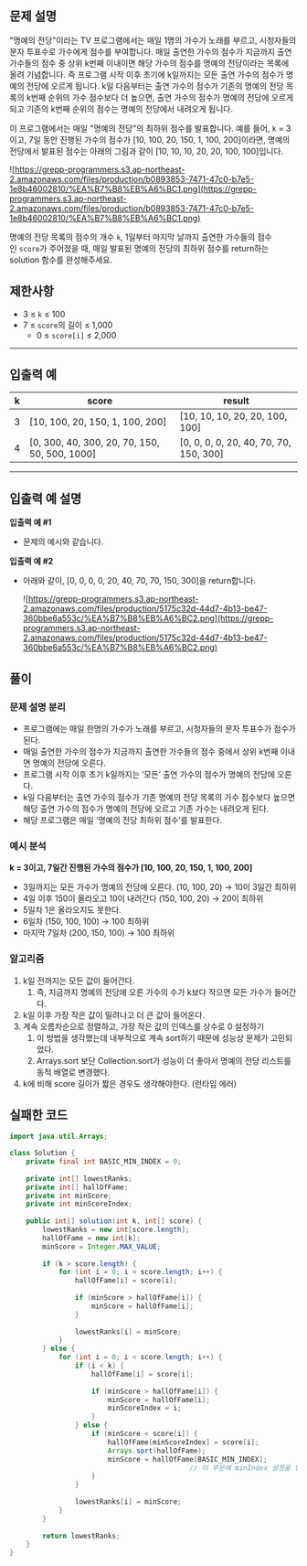 ## **문제 설명**

"명예의 전당"이라는 TV 프로그램에서는 매일 1명의 가수가 노래를 부르고, 시청자들의 문자 투표수로 가수에게 점수를 부여합니다. 매일 출연한 가수의 점수가 지금까지 출연 가수들의 점수 중 상위 k번째 이내이면 해당 가수의 점수를 명예의 전당이라는 목록에 올려 기념합니다. 즉 프로그램 시작 이후 초기에 k일까지는 모든 출연 가수의 점수가 명예의 전당에 오르게 됩니다. k일 다음부터는 출연 가수의 점수가 기존의 명예의 전당 목록의 k번째 순위의 가수 점수보다 더 높으면, 출연 가수의 점수가 명예의 전당에 오르게 되고 기존의 k번째 순위의 점수는 명예의 전당에서 내려오게 됩니다.

이 프로그램에서는 매일 "명예의 전당"의 최하위 점수를 발표합니다. 예를 들어, `k` = 3이고, 7일 동안 진행된 가수의 점수가 [10, 100, 20, 150, 1, 100, 200]이라면, 명예의 전당에서 발표된 점수는 아래의 그림과 같이 [10, 10, 10, 20, 20, 100, 100]입니다.

![https://grepp-programmers.s3.ap-northeast-2.amazonaws.com/files/production/b0893853-7471-47c0-b7e5-1e8b46002810/%EA%B7%B8%EB%A6%BC1.png](https://grepp-programmers.s3.ap-northeast-2.amazonaws.com/files/production/b0893853-7471-47c0-b7e5-1e8b46002810/%EA%B7%B8%EB%A6%BC1.png)

명예의 전당 목록의 점수의 개수 `k`, 1일부터 마지막 날까지 출연한 가수들의 점수인 `score`가 주어졌을 때, 매일 발표된 명예의 전당의 최하위 점수를 return하는 solution 함수를 완성해주세요.

## 제한사항

- 3 ≤ `k` ≤ 100
- 7 ≤ `score`의 길이 ≤ 1,000
    - 0 ≤ `score[i]` ≤ 2,000

---

## 입출력 예

| k | score | result |
| --- | --- | --- |
| 3 | [10, 100, 20, 150, 1, 100, 200] | [10, 10, 10, 20, 20, 100, 100] |
| 4 | [0, 300, 40, 300, 20, 70, 150, 50, 500, 1000] | [0, 0, 0, 0, 20, 40, 70, 70, 150, 300] |

---

## 입출력 예 설명

**입출력 예 #1**

- 문제의 예시와 같습니다.

**입출력 예 #2**

- 아래와 같이, [0, 0, 0, 0, 20, 40, 70, 70, 150, 300]을 return합니다.
    
    ![https://grepp-programmers.s3.ap-northeast-2.amazonaws.com/files/production/5175c32d-44d7-4b13-be47-360bbe6a553c/%EA%B7%B8%EB%A6%BC2.png](https://grepp-programmers.s3.ap-northeast-2.amazonaws.com/files/production/5175c32d-44d7-4b13-be47-360bbe6a553c/%EA%B7%B8%EB%A6%BC2.png)
    

## 풀이

### 문제 설명 분리

- 프로그램에는 매일 한명의 가수가 노래를 부르고, 시청자들의 문자 투표수가 점수가 된다.
- 매일 출연한 가수의 점수가 지금까지 출연한 가수들의 점수 중에서 상위 k번째 이내면 명예의 전당에 오른다.
- 프로그램 시작 이후 초기 k일까지는 ‘모든’ 출연 가수의 점수가 명예의 전당에 오른다.
- k일 다음부터는 출연 가수의 점수가 기존 명예의 전당 목록의 가수 점수보다 높으면 해당 출연 가수의 점수가 명예의 전당에 오르고 기존 가수는 내려오게 된다.
- 해당 프로그램은 매일 ‘명예의 전당 최하위 점수’를 발표한다.

### 예시 분석

**k = 3이고, 7일간 진행된 가수의 점수가 [10, 100, 20, 150, 1, 100, 200]**

- 3일까지는 모든 가수가 명예의 전당에 오른다. (10, 100, 20) → 10이 3일간 최하위
- 4일 이후 150이 올라오고 10이 내려간다 (150, 100, 20) → 20이 최하위
- 5일차 1은 올라오지도 못한다.
- 6일차 (150, 100, 100) → 100 최하위
- 마지막 7일차 (200, 150, 100) → 100 최하위

### 알고리즘

1. k일 전까지는 모든 값이 들어간다.
    1. 즉, 지금까지 명예의 전당에 오른 가수의 수가 k보다 작으면 모든 가수가 들어간다.
2. k일 이후 가장 작은 값이 밀려나고 더 큰 값이 들어온다.
3. 계속 오름차순으로 정렬하고, 가장 작은 값의 인덱스를 상수로 0 설정하기
    1. 이 방법을 생각했는데 내부적으로 계속 sort하기 때문에 성능상 문제가 고민되었다.
    2. Arrays.sort 보단 Collection.sort가 성능이 더 좋아서 명예의 전당 리스트를 동적 배열로 변경했다.
4. k에 비해 score 길이가 짧은 경우도 생각해야한다. (런타임 에러)

## 실패한 코드

```java
import java.util.Arrays;

class Solution {
    private final int BASIC_MIN_INDEX = 0;
    
    private int[] lowestRanks;
    private int[] hallOfFame;
    private int minScore;
    private int minScoreIndex;
    
    public int[] solution(int k, int[] score) {
        lowestRanks = new int[score.length];
        hallOfFame = new int[k];
        minScore = Integer.MAX_VALUE;
        
        if (k > score.length) {
            for (int i = 0; i < score.length; i++) {
                hallOfFame[i] = score[i];
                
                if (minScore > hallOfFame[i]) {
                    minScore = hallOfFame[i];
                }
                
                lowestRanks[i] = minScore;
            }
        } else {
            for (int i = 0; i < score.length; i++) {
                if (i < k) {
                    hallOfFame[i] = score[i];
                    
                    if (minScore > hallOfFame[i]) {
                        minScore = hallOfFame[i];
                        minScoreIndex = i;
                    }
                } else {
                    if (minScore < score[i]) {
                        hallOfFame[minScoreIndex] = score[i];
                        Arrays.sort(hallOfFame);
                        minScore = hallOfFame[BASIC_MIN_INDEX];
											// 이 부분에 minIndex 설정을 안해서 실패한 것 같다!
                    }
                }
                
                lowestRanks[i] = minScore;
            }
        }
        
        return lowestRanks;
    }
}
```
